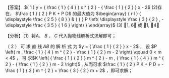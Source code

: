 【答案】 $( 1 ) y = { \frac { 1 } { 4 } } x ^ { 2 } - { \frac { 1 } { 2 } } x - 2$ (2)存在， $\frac { 1 } { 2 } P K + P D$ 的最大值为 $\begin{array} { r l } { \displaystyle \frac { 2 5 } { 8 } } & { { } P \left( \displaystyle \frac { 3 } { 2 } , - \displaystyle \frac { 3 5 } { 1 6 } \right) } \end{array}$ (3) 1, 6 或 1, 4

【分析】（1）将A、 $B$ 、 $C$ 代入抛物线解析式求解即可；

（ 2 ） 可 求 直 线 $A B$ 的 解 析 式 为 $y = { \frac { 1 } { 2 } } x - 2$ ， 设 $P \left( m , \frac { 1 } { 4 } m ^ { 2 } - \frac { 1 } { 2 } m - 2 \right) \qquad 0 < m < 4$ ， 可 求$K \left( { \frac { 1 } { 2 } } m ^ { 2 } - m , { \frac { 1 } { 4 } } m ^ { 2 } - { \frac { 1 } { 2 } } m - 2 \right)$ , 从而可求 $\frac { 1 } { 2 } P K + P D = - \frac { 1 } { 2 } m ^ { 2 } + \frac { 3 } { 2 } m + 2$ ，即可求解；
